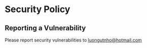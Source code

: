 # Security Policy

## Reporting a Vulnerability

Please report security vulnerabilities to luongutnho@hotmail.com
